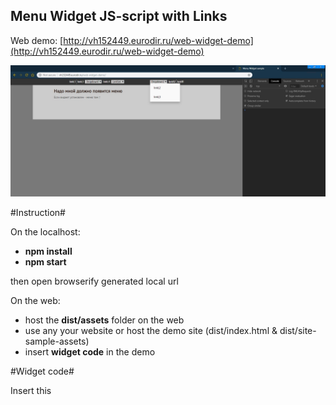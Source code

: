 ## Menu Widget JS-script with Links

Web demo: [http://vh152449.eurodir.ru/web-widget-demo](http://vh152449.eurodir.ru/web-widget-demo)

![Screenshot](Screenshot.jpg)

#Instruction#

On the localhost:

- **npm install** 
- **npm start** 

then open browserify generated local url

On the web:

- host the **dist/assets** folder on the web
- use any your website or host the demo site (dist/index.html & dist/site-sample-assets)
- insert **widget code** in the demo

#Widget code#

Insert this <script> code in the end of the <body> section on your web site:

![ScreenshotScript](ScreenshotScript.jpg)

you can use settings params, where

- **center** can be "true" or "false", true - will center left and right urls bars
- **theme** can be "dark" and "light", for dark and light appearance
- **left** and rigth links - put the link names and urls, also make dropdowns with links

## Widget script & demo-page boilerplate

Widget boilerplate uses Gulp, Webpack, Browserify, PostCSS, Stylus, jQuery, ES6 with babel polyfill
